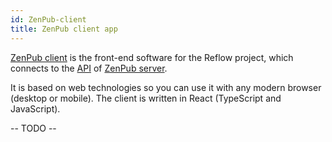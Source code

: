 ```yaml
---
id: ZenPub-client
title: ZenPub client app
---
```


[ZenPub client](https://github.com/reflow-project/zenpub-client) is the front-end software for the Reflow project, which connects to the [API](./api_tour) of [ZenPub server](./ZenPub).

It is based on web technologies so you can use it with any modern browser (desktop or mobile). The client is written in React (TypeScript and JavaScript).

-- TODO --